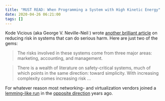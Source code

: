 ```yaml
---
title: "MUST READ: When Programming a System with High Kinetic Energy"
date: 2020-04-26 06:21:00
tags: []
---
```

Kode Vicious (aka George V. Neville-Neil ) wrote [another brilliant article](https://dl.acm.org/doi/fullHtml/10.1145/3387945.3394057) on reducing risk in systems that can do serious harm. Here are just two of the gems:

> The risks involved in these systems come from three major areas: marketing, accounting, and management.

> There is a wealth of literature on safety-critical systems, much of which points in the same direction: toward simplicity. With increasing complexity comes increasing risk ...

For whatever reason most networking- and virtualization vendors joined a [lemming-like run](/2015/02/before-talking-about-vmotion-across.html) in the [opposite direction](/2015/11/stretched-firewalls-across-layer-3-dci.html) years ago.
